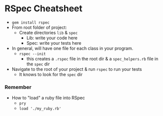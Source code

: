 # RSpec Cheatsheet

- `gem install rspec`
- From root folder of project:
  - Create directories `lib` & `spec`
    - Lib: write your code here
    - Spec: write your tests here
- In general, will have one file for each class in your program.
  - `rspec --init`
    - this creates a `.rspec` file in the root dir & a `spec_helpers.rb` file in the `spec` dir
- Navigate to the root of your project & run `rspec` to run your tests
  - It knows to look for the `spec` dir


### Remember
- How to "load" a ruby file into RSpec
  - `pry`
  - `load './my_ruby.rb'`
